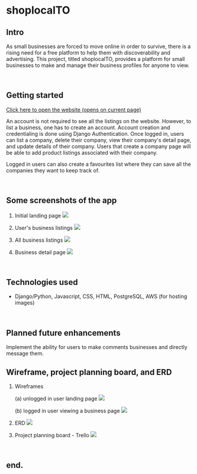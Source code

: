<h1>shoplocalTO</h1>

## Intro

As small businesses are forced to move online in order to survive, there is a rising need for a free platform to help them with discoverability and advertising. This project, titled shoplocalTO, provides a platform for small businesses to make and manage their business profiles for anyone to view.

<br>

## Getting started

[Click here to open the website (opens on current page)](https://shoplocalTO.herokuapp.com/)

An account is not required to see all the listings on the website. However, to list a business, one has to create an account. Account creation and credentialing is done using Django Authentication. Once logged in, users can list a company, delete their company, view their company's detail page, and update details of their company. Users that create a company page will be able to add product listings associated with their company.

Logged in users can also create a favourites list where they can save all the companies they want to keep track of.

<br>

## Some screenshots of the app

1. Initial landing page
![](https://i.imgur.com/thv8jOY.png)

2. User's business listings
![](https://i.imgur.com/RViu5XF.png)

3. All business listings
![](https://i.imgur.com/jQwZbeP.png)

4. Business detail page
![](https://i.imgur.com/K8QA4lA.png)

<br>

## Technologies used
- Django/Python, Javascript, CSS, HTML, PostgreSQL, AWS (for hosting images)

<br>

## Planned future enhancements

Implement the ability for users to make comments businesses and directly message them.

## Wireframe, project planning board, and ERD


1. Wireframes 

    (a) unlogged in user landing page
    ![](https://i.imgur.com/YmU0JER.png)

    (b) logged in user viewing a business page
    ![](https://i.imgur.com/WCUNFDN.png)

2. ERD
![](https://i.imgur.com/9YIDlxj.png)

2. Project planning board - Trello
![](https://i.imgur.com/QaCIqe9.png)


<br>

## end.
